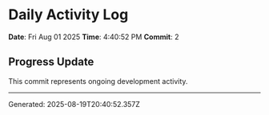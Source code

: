 # Daily Activity Log

**Date**: Fri Aug 01 2025
**Time**: 4:40:52 PM
**Commit**: 2

## Progress Update

This commit represents ongoing development activity.

---
Generated: 2025-08-19T20:40:52.357Z

